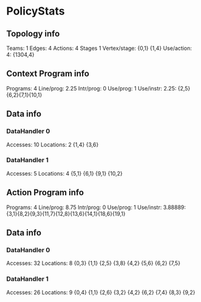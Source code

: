 # PolicyStats
## Topology info
Teams:		1
Edges:		4
Actions:	4
Stages		1
Vertex/stage:	{0,1} {1,4} 
Use/action:	4: {1304,4} 

## Context Program info
Programs:	4
Line/prog:	2.25
Intr/prog:	0
Use/prog:	1
Use/instr:	2.25: {2,5}{6,2}{7,1}{10,1}

## Data info

### DataHandler 0
Accesses:	10
Locations:	2
{1,4} {3,6} 

### DataHandler 1
Accesses:	5
Locations:	4
{5,1} {6,1} {9,1} {10,2} 



## Action Program info
Programs:	4
Line/prog:	8.75
Intr/prog:	0
Use/prog:	1
Use/instr:	3.88889: {3,1}{8,2}{9,3}{11,7}{12,8}{13,6}{14,1}{18,6}{19,1}

## Data info

### DataHandler 0
Accesses:	32
Locations:	8
{0,3} {1,1} {2,5} {3,8} {4,2} {5,6} {6,2} {7,5} 

### DataHandler 1
Accesses:	26
Locations:	9
{0,4} {1,1} {2,6} {3,2} {4,2} {6,2} {7,4} {8,3} {9,2} 
